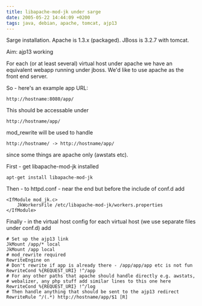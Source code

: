 ```yaml
---
title: libapache-mod-jk under sarge
date: 2005-05-22 14:44:09 +0200
tags: java, debian, apache, tomcat, ajp13
---
```


Sarge installation. Apache is 1.3.x (packaged). JBoss is 3.2.7 with tomcat.

Aim: ajp13 working

For each (or at least several) virtual host under apache we have an equivalent webapp running under jboss. We'd like to use apache as the front end server.

So - here's an example app URL:

    http://hostname:8080/app/

This should be accessable under

    http://hostname/app/

mod_rewrite will be used to handle 

    http://hostname/ -> http://hostname/app/

since some things are apache only (awstats etc).

First - get libapache-mod-jk installed

    apt-get install libapache-mod-jk

Then - to httpd.conf - near the end but before the include of conf.d add

    <IfModule mod_jk.c>
        JkWorkersFile /etc/libapache-mod-jk/workers.properties
    </IfModule>

Finally - in the virtual host config for each virtual host (we use separate files under conf.d) add

    # Set up the ajp13 link
    JkMount /app/* local
    JkMount /app local
    # mod_rewrite required
    RewriteEngine on
    # Don't rewrite if app is already there - /app/app/app etc is not fun
    RewriteCond %{REQUEST_URI} !^/app
    # For any other paths that apache should handle directly e.g. awstats,
    # webalizer, any php stuff add similar lines to this one here
    RewriteCond %{REQUEST_URI} !^/log
    # Then handle anything that should be sent to the ajp13 redirect
    RewriteRule ^/(.*) http://hostname/app/$1 [R]
